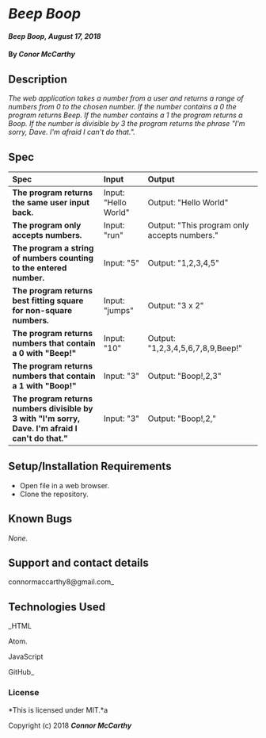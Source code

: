 # _Beep Boop_

#### _Beep Boop, August 17, 2018_

#### By _**Conor McCarthy**_

## Description

_The web application takes a number from a user and returns a range of numbers from 0 to the chosen number. If the number contains a 0 the program returns Beep. If the number contains a 1 the program returns a Boop. If the number is divisible by 3 the program returns the phrase "I'm sorry, Dave. I'm afraid I can't do that."._

## Spec

| Spec | Input | Output |
| :-------------     | :------------- | :------------- |
| **The program returns the same user input back.** | Input: "Hello World" | Output: "Hello World" |
| **The program only accepts numbers.** | Input: "run" | Output: "This program only accepts numbers." |
| **The program a string of numbers counting to the entered number.** | Input: "5" | Output: "1,2,3,4,5" |
| **The program returns best fitting square for non-square numbers.** | Input: "jumps" | Output: "3 x 2" |
| **The program returns numbers that contain a 0 with "Beep!"** | Input: "10" | Output: "1,2,3,4,5,6,7,8,9,Beep!" |
| **The program returns numbers that contain a 1 with "Boop!"** | Input: "3" | Output: "Boop!,2,3" |
| **The program returns numbers divisible by 3 with "I'm sorry, Dave. I'm afraid I can't do that."** | Input: "3" | Output: "Boop!,2,"|


## Setup/Installation Requirements

* Open file in a web browser.
* Clone the repository.
## Known Bugs

_None._

## Support and contact details

connormaccarthy8@gmail.com_

## Technologies Used

_HTML

Atom.

JavaScript

GitHub_

### License

*This is licensed under MIT.*a

Copyright (c) 2018 **_Connor McCarthy_**
